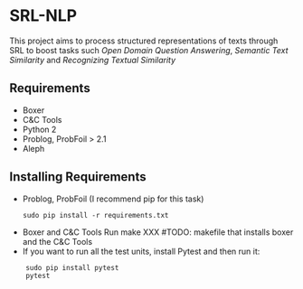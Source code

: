 # SRL-NLP

This project aims to process structured representations of texts through SRL to boost tasks such _Open Domain Question Answering_, _Semantic Text Similarity_ and _Recognizing Textual Similarity_

## Requirements
* Boxer
* C&C Tools
* Python 2
* Problog, ProbFoil > 2.1
* Aleph

## Installing Requirements
* Problog, ProbFoil (I recommend pip for this task)
    ```shell
    sudo pip install -r requirements.txt
    ```
* Boxer and C&C Tools
    Run make XXX
    #TODO: makefile that installs boxer and the C&C Tools
* If you want to run all the test units, install Pytest and then run it:
```shell
    sudo pip install pytest
    pytest
```

